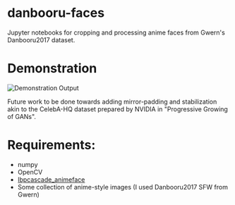# danbooru-faces

Jupyter notebooks for cropping and processing anime faces from Gwern's Danbooru2017 dataset.

# Demonstration

![Demonstration Output](https://github.com/ecrows/danbooru-faces/raw/master/bishis3.gif)

Future work to be done towards adding mirror-padding and stabilization akin to the CelebA-HQ dataset prepared by NVIDIA in "Progressive Growing of GANs".

# Requirements:
* numpy
* OpenCV
* [lbpcascade_animeface](https://github.com/nagadomi/lbpcascade_animeface)
* Some collection of anime-style images (I used Danbooru2017 SFW from Gwern)
